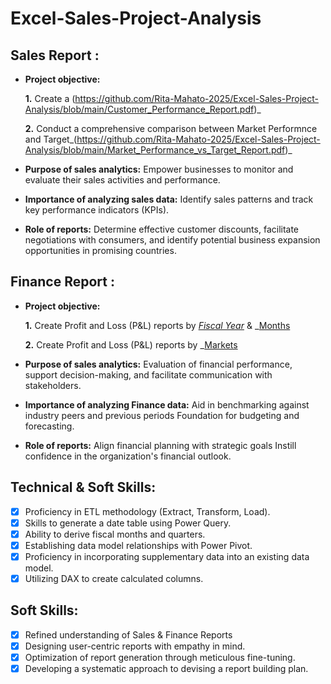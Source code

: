 # Excel-Sales-Project-Analysis

## Sales Report :


- **Project objective:** 

    **1.** Create a (https://github.com/Rita-Mahato-2025/Excel-Sales-Project-Analysis/blob/main/Customer_Performance_Report.pdf)_ 

    **2.** Conduct a comprehensive comparison between Market Performnce and Target_(https://github.com/Rita-Mahato-2025/Excel-Sales-Project-Analysis/blob/main/Market_Performance_vs_Target_Report.pdf)_

- **Purpose of sales analytics:** Empower businesses to monitor and evaluate their sales activities and performance.

- **Importance of analyzing sales data:** Identify sales patterns and track key performance indicators (KPIs).

- **Role of reports:** Determine effective customer discounts, facilitate negotiations with consumers, and identify potential business expansion opportunities in promising countries.


## Finance Report :

- **Project objective:** 

    **1.** Create Profit and Loss (P&L) reports by _[Fiscal Year](https://github.com/Rita-Mahato-2025/Excel-Sales-Project-Analysis/blob/main/P%26L_Statement_By_Fiscal_Year.pdf)_ & _[Months](https://github.com/Rita-Mahato-2025/Excel-Sales-Project-Analysis/blob/main/P%26L_Statement_By_Months.pdf)

   **2.** Create Profit and Loss (P&L) reports by _[Markets](https://github.com/Rita-Mahato-2025/Excel-Sales-Project-Analysis/blob/main/P%26L_Statement_By_Market.pdf)
- **Purpose of sales analytics:** Evaluation of financial performance, support decision-making, and facilitate communication with stakeholders.

- **Importance of analyzing Finance data:** Aid in benchmarking against industry peers and previous periods Foundation for budgeting and forecasting.

- **Role of reports:** Align financial planning with strategic goals Instill confidence in the organization's financial outlook.


## Technical & Soft Skills:
- [x]	Proficiency in ETL methodology (Extract, Transform, Load).
- [x]	Skills to generate a date table using Power Query.
- [x]	Ability to derive fiscal months and quarters.
- [x]	Establishing data model relationships with Power Pivot.
- [x]	Proficiency in incorporating supplementary data into an existing data model.
- [x]	Utilizing DAX to create calculated columns.

## Soft Skills:
- [x]	Refined understanding of Sales & Finance Reports
- [x]	Designing user-centric reports with empathy in mind.
- [x]	Optimization of report generation through meticulous fine-tuning.
- [x]	Developing a systematic approach to devising a report building plan.
